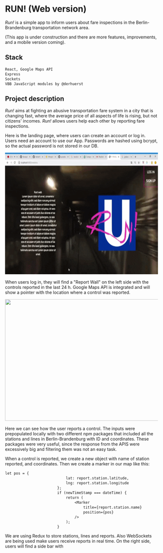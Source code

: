 # RUN! (Web version)

*Run!* is a simple app to inform users about fare inspections in the Berlin-Brandenburg transportation network area.

(This app is under construction and there are more features, improvements, and a mobile version coming).


## Stack
    React, Google Maps API
    Express
    Sockets
    VBB JavaScript modules by @derhuerst


## Project description
*Run!* aims at fighting an abusive transportation fare system in a city that is changing fast, where the average price of all aspects of life is rising, but not citizens' incomes. *Run!* allows users help each other by reporting fare inspections.

Here is the landing page, where users can create an account or log in.
Users need an account to use our App. Passwords are hashed using bcrypt, so the actual password is not stored in our DB.

<img src="public/runapp-login.gif" width="790" height="400">

When users log in, they will find a "Report Wall" on the left side with the controls reported in the last 24 h.
Google Maps API is integrated and will show a pointer with the location where a control was reported.

<img src="public/mainpage.gif" width="790" height="400">

Here we can see how the user reports a control. The inputs were prepopulated locally with two different npm packages that included all the stations and lines in Berlin-Brandenburg with ID and coordinates. These packages were very useful, since the response from the APIS were excessively big and filtering them was not an easy task.

When a control is reported, we create a new object with name of station reported, and coordinates. Then we create a marker in our map like this:

```JS
let pos = {
                            lat: report.station.latitude,
                            lng: report.station.longitude
                        };
                        if (newTimeStamp === dateTime) {
                            return (
                                <Marker
                                    title={report.station.name}
                                    position={pos}
                                />
                            );
                        }

```
We are using Redux to store stations, lines and reports. Also WebSockets are being used make users receive reports in real time. 
On the right side, users will find a side bar with 


